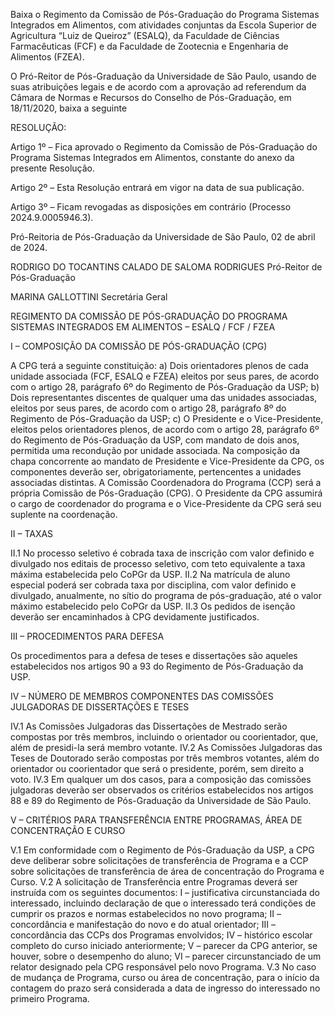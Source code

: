Baixa o Regimento da Comissão de Pós-Graduação do Programa Sistemas Integrados em Alimentos, com atividades conjuntas da Escola Superior de Agricultura “Luiz de Queiroz” (ESALQ), da Faculdade de Ciências Farmacêuticas (FCF) e da Faculdade de Zootecnia e Engenharia de Alimentos (FZEA).

O Pró-Reitor de Pós-Graduação da Universidade de São Paulo, usando de suas atribuições legais e de acordo com a aprovação ad referendum da Câmara de Normas e Recursos do Conselho de Pós-Graduação, em 18/11/2020, baixa a seguinte

RESOLUÇÃO:

Artigo 1º – Fica aprovado o Regimento da Comissão de Pós-Graduação do Programa Sistemas Integrados em Alimentos, constante do anexo da presente Resolução.

Artigo 2º – Esta Resolução entrará em vigor na data de sua publicação.

Artigo 3º – Ficam revogadas as disposições em contrário (Processo 2024.9.0005946.3).

Pró-Reitoria de Pós-Graduação da Universidade de São Paulo, 02 de abril de 2024.

RODRIGO DO TOCANTINS CALADO DE SALOMA RODRIGUES
Pró-Reitor de Pós-Graduação

MARINA GALLOTTINI
Secretária Geral

REGIMENTO DA COMISSÃO DE PÓS-GRADUAÇÃO DO PROGRAMA
SISTEMAS INTEGRADOS EM ALIMENTOS – ESALQ / FCF / FZEA

I – COMPOSIÇÃO DA COMISSÃO DE PÓS-GRADUAÇÃO (CPG)

A CPG terá a seguinte constituição:
a) Dois orientadores plenos de cada unidade associada (FCF, ESALQ e FZEA) eleitos por seus pares, de acordo com o artigo 28, parágrafo 6º do Regimento de Pós-Graduação da USP;
b) Dois representantes discentes de qualquer uma das unidades associadas, eleitos por seus pares, de acordo com o artigo 28, parágrafo 8º do Regimento de Pós-Graduação da USP;
c) O Presidente e o Vice-Presidente, eleitos pelos orientadores plenos, de acordo com o artigo 28, parágrafo 6º do Regimento de Pós-Graduação da USP, com mandato de dois anos, permitida uma recondução por unidade associada.
Na composição da chapa concorrente ao mandato de Presidente e Vice-Presidente da CPG, os componentes deverão ser, obrigatoriamente, pertencentes a unidades associadas distintas.
A Comissão Coordenadora do Programa (CCP) será a própria Comissão de Pós-Graduação (CPG).
O Presidente da CPG assumirá o cargo de coordenador do programa e o Vice-Presidente da CPG será seu suplente na coordenação.

II – TAXAS

II.1 No processo seletivo é cobrada taxa de inscrição com valor definido e divulgado nos editais de processo seletivo, com teto equivalente a taxa máxima estabelecida pelo CoPGr da USP.
II.2 Na matrícula de aluno especial poderá ser cobrada taxa por disciplina, com valor definido e divulgado, anualmente, no sítio do programa de pós-graduação, até o valor máximo estabelecido pelo CoPGr da USP.
II.3 Os pedidos de isenção deverão ser encaminhados à CPG devidamente justificados.

III – PROCEDIMENTOS PARA DEFESA

Os procedimentos para a defesa de teses e dissertações são aqueles estabelecidos nos artigos 90 a 93 do Regimento de Pós-Graduação da USP.

IV – NÚMERO DE MEMBROS COMPONENTES DAS COMISSÕES JULGADORAS DE DISSERTAÇÕES E TESES

IV.1 As Comissões Julgadoras das Dissertações de Mestrado serão compostas por três membros, incluindo o orientador ou coorientador, que, além de presidi-la será membro votante.
IV.2 As Comissões Julgadoras das Teses de Doutorado serão compostas por três membros votantes, além do orientador ou coorientador que será o presidente, porém, sem direito a voto.
IV.3 Em qualquer um dos casos, para a composição das comissões julgadoras deverão ser observados os critérios estabelecidos nos artigos 88 e 89 do Regimento de Pós-Graduação da Universidade de São Paulo.

V – CRITÉRIOS PARA TRANSFERÊNCIA ENTRE PROGRAMAS, ÁREA DE CONCENTRAÇÃO E CURSO

V.1 Em conformidade com o Regimento de Pós-Graduação da USP, a CPG deve deliberar sobre solicitações de transferência de Programa e a CCP sobre solicitações de transferência de área de concentração do Programa e Curso.
V.2 A solicitação de Transferência entre Programas deverá ser instruída com os seguintes documentos:
I – justificativa circunstanciada do interessado, incluindo declaração de que o interessado terá condições de cumprir os prazos e normas estabelecidos no novo programa;
II – concordância e manifestação do novo e do atual orientador;
III – concordância das CCPs dos Programas envolvidos;
IV – histórico escolar completo do curso iniciado anteriormente;
V – parecer da CPG anterior, se houver, sobre o desempenho do aluno;
VI – parecer circunstanciado de um relator designado pela CPG responsável pelo novo Programa.
V.3 No caso de mudança de Programa, curso ou área de concentração, para o início da contagem do prazo será considerada a data de ingresso do interessado no primeiro Programa.